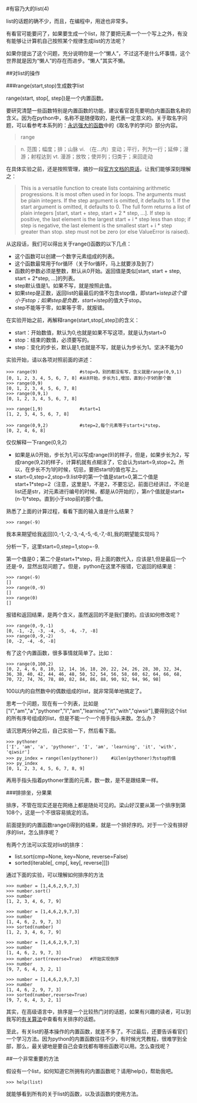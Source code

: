 #有容乃大的list(4)

list的话题的确不少，而且，在编程中，用途也非常多。

有看官可能要问了，如果要生成一个list，除了要把元素一个一个写上之外，有没有能够让计算机自己按照某个规律生成list的方法呢？

如果你提出了这个问题，充分说明你是一个“懒人”，不过这不是什么坏事情，这个世界就是因为“懒人”的存在而进步。“懒人”其实不懒。

##对list的操作

###range(start,stop)生成数字list

range(start, stop[, step])是一个内置函数。

要研究清楚一些函数特别是内置函数的功能，建议看官首先要明白内置函数名称的含义。因为在python中，名称不是随便取的，是代表一定意义的。关于取名字问题，可以看参考本系列的：[永远强大的函数](./106.md)中的《取名字的学问》部分内容。

>range

>n. 范围；幅度；排；山脉
>vi. （在...内）变动；平行，列为一行；延伸；漫游；射程达到
>vt. 漫游；放牧；使并列；归类于；来回走动

在具体实验之前，还是按照管理，摘抄一段[官方文档的原话](https://docs.python.org/2/library/functions.html#range)，让我们能够深刻理解之：

>This is a versatile function to create lists containing arithmetic progressions. It is most often used in for loops. The arguments must be plain integers. If the step argument is omitted, it defaults to 1. If the start argument is omitted, it defaults to 0. The full form returns a list of plain integers [start, start + step, start + 2 * step, ...]. If step is positive, the last element is the largest start + i * step less than stop; if step is negative, the last element is the smallest start + i * step greater than stop. step must not be zero (or else ValueError is raised).

从这段话，我们可以得出关于range()函数的以下几点：

- 这个函数可以创建一个数字元素组成的列表。
- 这个函数最常用于for循环（关于for循环，马上就要涉及到了）
- 函数的参数必须是整数，默认从0开始。返回值是类似[start, start + step, start + 2*step, ...]的列表。
- step默认值是1。如果不写，就是按照此值。
- 如果step是正数，返回list的最最后的值不包含stop值，即start+i*step这个值小于stop；如果step是负数，start+i*step的值大于stop。
- step不能等于零，如果等于零，就报错。

在实验开始之前，再解释range(start,stop[,step])的含义：

- start：开始数值，默认为0,也就是如果不写这项，就是认为start=0
- stop：结束的数值，必须要写的。
- step：变化的步长，默认是1,也就是不写，就是认为步长为1。坚决不能为0

实验开始，请以各项对照前面的讲述：

    >>> range(9)                #stop=9，别的都没有写，含义就是range(0,9,1)
    [0, 1, 2, 3, 4, 5, 6, 7, 8] #从0开始，步长为1,增加，直到小于9的那个数
    >>> range(0,9)
    [0, 1, 2, 3, 4, 5, 6, 7, 8]
    >>> range(0,9,1)
    [0, 1, 2, 3, 4, 5, 6, 7, 8]

    >>> range(1,9)              #start=1
    [1, 2, 3, 4, 5, 6, 7, 8]

    >>> range(0,9,2)            #step=2,每个元素等于start+i*step，
    [0, 2, 4, 6, 8]

仅仅解释一下range(0,9,2)

- 如果是从0开始，步长为1,可以写成range(9)的样子，但是，如果步长为2，写成range(9,2)的样子，计算机就有点糊涂了，它会认为start=9,stop=2。所以，在步长不为1的时候，切忌，要把start的值也写上。
- start=0,step=2,stop=9.list中的第一个值是start=0,第二个值是start+1*step=2（注意，这里是1，不是2，不要忘记，前面已经讲过，不论是list还是str，对元素进行编号的时候，都是从0开始的），第n个值就是start+(n-1)*step。直到小于stop前的那个值。

熟悉了上面的计算过程，看看下面的输入谁是什么结果？

    >>> range(-9)

我本来期望给我返回[0,-1,-2,-3,-4,-5,-6,-7,-8],我的期望能实现吗？

分析一下，这里start=0,step=1,stop=-9.

第一个值是0；第二个是start+1*step，将上面的数代入，应该是1,但是最后一个还是-9，显然出现问题了。但是，python在这里不报错，它返回的结果是：

    >>> range(-9)
    []
    >>> range(0,-9)
    []
    >>> range(0)
    []

报错和返回结果，是两个含义，虽然返回的不是我们要的。应该如何修改呢？

    >>> range(0,-9,-1)
    [0, -1, -2, -3, -4, -5, -6, -7, -8]
    >>> range(0,-9,-2)
    [0, -2, -4, -6, -8]

有了这个内置函数，很多事情就简单了。比如：

    >>> range(0,100,2)
    [0, 2, 4, 6, 8, 10, 12, 14, 16, 18, 20, 22, 24, 26, 28, 30, 32, 34, 36, 38, 40, 42, 44, 46, 48, 50, 52, 54, 56, 58, 60, 62, 64, 66, 68, 70, 72, 74, 76, 78, 80, 82, 84, 86, 88, 90, 92, 94, 96, 98]

100以内的自然数中的偶数组成的list，就非常简单地搞定了。

思考一个问题，现在有一个列表，比如是["I","am","a","pythoner","I","am","learning","it","with","qiwsir"],要得到这个list的所有序号组成的list，但是不能一个一个用手指头来数。怎么办？

请沉思两分钟之后，自己实验一下，然后看下面。

    >>> pythoner
    ['I', 'am', 'a', 'pythoner', 'I', 'am', 'learning', 'it', 'with', 'qiwsir']
    >>> py_index = range(len(pythoner))     #以len(pythoner)为stop的值
    >>> py_index
    [0, 1, 2, 3, 4, 5, 6, 7, 8, 9]

再用手指头指着pythoner里面的元素，数一数，是不是跟结果一样。

###排排坐，分果果

排序，不管在现实还是在网络上都是随处可见的。梁山好汉要从第一个排序到第108个，这是一个不很容易搞定的活。

前面提到的内置函数range()得到的结果，就是一个排好序的。对于一个没有排好序的list，怎么排序呢？

有两个方法可以实现对list的排序：

- list.sort(cmp=None, key=None, reverse=False)
- sorted(iterable[, cmp[, key[, reverse]]])

通过下面的实验，可以理解如何排序的方法

    >>> number = [1,4,6,2,9,7,3]
    >>> number.sort()
    >>> number
    [1, 2, 3, 4, 6, 7, 9]

    >>> number = [1,4,6,2,9,7,3]
    >>> number
    [1, 4, 6, 2, 9, 7, 3]
    >>> sorted(number)
    [1, 2, 3, 4, 6, 7, 9]

    >>> number = [1,4,6,2,9,7,3]
    >>> number
    [1, 4, 6, 2, 9, 7, 3]
    >>> number.sort(reverse=True)   #开始实现倒序
    >>> number
    [9, 7, 6, 4, 3, 2, 1]

    >>> number = [1,4,6,2,9,7,3]
    >>> number
    [1, 4, 6, 2, 9, 7, 3]
    >>> sorted(number,reverse=True)
    [9, 7, 6, 4, 3, 2, 1]

其实，在高级语言中，排序是一个比较热门对的话题，如果有兴趣的读者，可以到我写的[有关算法](https://github.com/qiwsir/algorithm/blob/master/README.md)中查看有关排序的话题。

至此，有关list的基本操作的内置函数，就差不多了。不过最后，还要告诉看官们一个学习方法。因为python的内置函数往往不少，有时候光凭教程，很难学到全部，那么，最关键地是要自己会查找都有哪些函数可以用。怎么查找呢？

##一个非常重要的方法

假设有一个list，如何知道它所拥有的内置函数呢？请用help()，帮助我吧。

    >>> help(list)

就能够看到所有的关于list的函数，以及该函数的使用方法。
